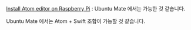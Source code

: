[Install Atom editor on Raspberry Pi](http://raspberrypi.stackexchange.com/questions/55031/install-atom-editor-on-raspberry-pi) : Ubuntu Mate 에서는 가능한 것 같습니다. 

Ubuntu Mate 에서는 Atom + Swift 조합이 가능할 것 같습니다. 